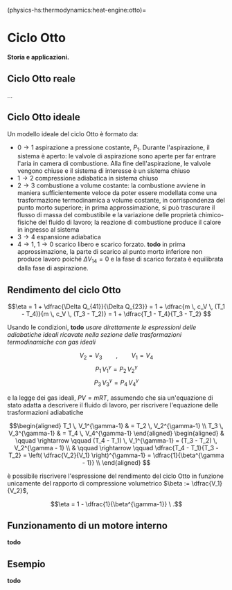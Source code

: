 (physics-hs:thermodynamics:heat-engine:otto)=
# Ciclo Otto

**Storia e applicazioni.**

## Ciclo Otto reale
...

## Ciclo Otto ideale
Un modello ideale del ciclo Otto è formato da:
- $0 \rightarrow 1$ aspirazione a pressione costante, $P_1$. Durante l'aspirazione, il sistema è aperto: le valvole di aspirazione sono aperte per far entrare l'aria in camera di combustione. Alla fine dell'aspirazione, le valvole vengono chiuse e il sistema di interesse è un sistema chiuso
- $1 \rightarrow 2$ compressione adiabatica in sistema chiuso
- $2 \rightarrow 3$ combustione a volume costante: la combustione avviene in maniera sufficientemente veloce da poter essere modellata come una trasformazione termodinamica a volume costante, in corrispondenza del punto morto superiore; in prima approssimazione, si può trascurare il flusso di massa del combustibile e la variazione delle proprietà chimico-fisiche del fluido di lavoro; la reazione di combustione produce il calore in ingresso al sistema
- $3 \rightarrow 4$ espansione adiabatica
- $4 \rightarrow 1$, $1 \rightarrow 0$ scarico libero e scarico forzato. **todo** in prima approssimazione, la parte di scarico al punto morto inferiore non produce lavoro poiché $\Delta V_{14} = 0$ e la fase di scarico forzata è equilibrata dalla fase di aspirazione. 

## Rendimento del ciclo Otto


$$\eta = 1 + \dfrac{\Delta Q_{41}}{\Delta Q_{23}}
       = 1 + \dfrac{m \, c_V \, (T_1 - T_4)}{m \, c_V \, (T_3 - T_2)}
       = 1 + \dfrac{T_1 - T_4}{T_3 - T_2}
$$

Usando le condizioni, **todo** *usare direttamente le espressioni delle adiabatiche ideali ricavate nella sezione delle trasformazioni termodinamiche con gas ideali*

$$V_2 = V_3 \qquad , \qquad V_1 = V_4$$
$$P_1 \, V_1^{\gamma} = P_2 \, V_2^{\gamma}$$
$$P_3 \, V_3^{\gamma} = P_4 \, V_4^{\gamma}$$

e la legge dei gas ideali, $P V = m R T$, assumendo che sia un'equazione di stato adatta a descrivere il fluido di lavoro, per riscrivere l'equazione delle trasformazioni adiabatiche

$$\begin{aligned}
  T_1 \, V_1^{\gamma-1} & = T_2 \, V_2^{\gamma-1} \\
  T_3 \, V_3^{\gamma-1} & = T_4 \, V_4^{\gamma-1}
\end{aligned}
\begin{aligned}
  & \qquad \rightarrow \qquad  (T_4 - T_1) \, V_1^{\gamma-1} = (T_3 - T_2) \, V_2^{\gamma - 1} \\
  & \qquad \rightarrow \qquad  \dfrac{T_4 - T_1}{T_3 - T_2} = \left( \dfrac{V_2}{V_1} \right)^{\gamma-1} = \dfrac{1}{\beta^{\gamma - 1}} \\
\end{aligned}
$$

è possibile riscrivere l'espressione del rendimento del ciclo Otto in funzione unicamente del rapporto di compressione volumetrico $\beta := \dfrac{V_1}{V_2}$,

$$\eta = 1 - \dfrac{1}{\beta^{\gamma-1}} \ .$$

## Funzionamento di un motore interno
**todo**

## Esempio
**todo**

